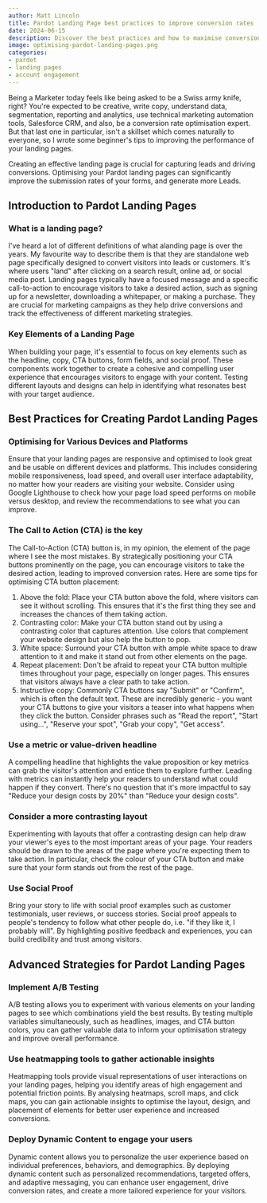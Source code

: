 ```yaml
---
author: Matt Lincoln
title: Pardot Landing Page best practices to improve conversion rates
date: 2024-06-15
description: Discover the best practices and how to maximise conversion rates for Pardot / Marketing Cloud Account Engagement landing pages with this guide.
image: optimising-pardot-landing-pages.png
categories:
- pardot
- landing pages
- account engagement
---
```


Being a Marketer today feels like being asked to be a Swiss army knife, right? You're expected to be creative, write copy, understand data, segmentation, reporting and analytics, use technical marketing automation tools, Salesforce CRM, and also, be a conversion rate optimisation expert. But that last one in particular, isn't a skillset which comes naturally to everyone, so I wrote some beginner's tips to improving the performance of your landing pages.

Creating an effective landing page is crucial for capturing leads and driving conversions. Optimising your Pardot landing pages can significantly improve the submission rates of your forms, and generate more Leads. 

Introduction to Pardot Landing Pages
------------------------------------

### What is a landing page?

I've heard a lot of different definitions of what alanding page is over the years. My favourite way to describe them is that they are standalone web page specifically designed to convert visitors into leads or customers. It's where users "land" after clicking on a search result, online ad, or social media post. Landing pages typically have a focused message and a specific call-to-action to encourage visitors to take a desired action, such as signing up for a newsletter, downloading a whitepaper, or making a purchase. They are crucial for marketing campaigns as they help drive conversions and track the effectiveness of different marketing strategies.

### Key Elements of a Landing Page

When building your page, it's essential to focus on key elements such as the headline, copy, CTA buttons, form fields, and social proof. These components work together to create a cohesive and compelling user experience that encourages visitors to engage with your content. Testing different layouts and designs can help in identifying what resonates best with your target audience.

Best Practices for Creating Pardot Landing Pages
------------------------------------------------

### Optimising for Various Devices and Platforms

Ensure that your landing pages are responsive and optimised to look great and be usable on different devices and platforms. This includes considering mobile responsiveness, load speed, and overall user interface adaptability, no matter how your readers are visiting your website. Consider using Google Lighthouse to check how your page load speed performs on mobile versus desktop, and review the recommendations to see what you can improve.

### The Call to Action (CTA) is the key

The Call-to-Action (CTA) button is, in my opinion, the element of the page where I see the most mistakes. By strategically positioning your CTA buttons prominently on the page, you can encourage visitors to take the desired action, leading to improved conversion rates. Here are some tips for optimising CTA button placement:

1.  Above the fold: Place your CTA button above the fold, where visitors can see it without scrolling. This ensures that it's the first thing they see and increases the chances of them taking action.
2.  Contrasting color: Make your CTA button stand out by using a contrasting color that captures attention. Use colors that complement your website design but also help the button to pop.
3.  White space: Surround your CTA button with ample white space to draw attention to it and make it stand out from other elements on the page.
4.  Repeat placement: Don't be afraid to repeat your CTA button multiple times throughout your page, especially on longer pages. This ensures that visitors always have a clear path to take action.
5.  Instructive copy: Commonly CTA buttons say "Submit" or "Confirm", which is often the default text. These are incredibly generic - you want your CTA buttons to give your visitors a teaser into what happens when they click the button. Consider phrases such as "Read the report", "Start using...", "Reserve your spot", "Grab your copy", "Get access".

### Use a metric or value-driven headline

A compelling headline that highlights the value proposition or key metrics can grab the visitor's attention and entice them to explore further. Leading with metrics can instantly help your readers to understand what could happen if they convert. There's no question that it's more impactful to say "Reduce your design costs by 20%" than "Reduce your design costs".

### Consider a more contrasting layout

Experimenting with layouts that offer a contrasting design can help draw your viewer's eyes to the most important areas of your page. Your readers should be drawn to the areas of the page where you're expecting them to take action. In particular, check the colour of your CTA button and make sure that your form stands out from the rest of the page. 

### Use Social Proof

Bring your story to life with social proof examples such as customer testimonials, user reviews, or success stories. Social proof appeals to people's tendency to follow what other people do, i.e. "if they like it, I probably will". By highlighting positive feedback and experiences, you can build credibility and trust among visitors.

Advanced Strategies for Pardot Landing Pages
--------------------------------------------

### Implement A/B Testing

A/B testing allows you to experiment with various elements on your landing pages to see which combinations yield the best results. By testing multiple variables simultaneously, such as headlines, images, and CTA button colors, you can gather valuable data to inform your optimisation strategy and improve overall performance.

### Use heatmapping tools to gather actionable insights

Heatmapping tools provide visual representations of user interactions on your landing pages, helping you identify areas of high engagement and potential friction points. By analysing heatmaps, scroll maps, and click maps, you can gain actionable insights to optimise the layout, design, and placement of elements for better user experience and increased conversions.

### Deploy Dynamic Content to engage your users

Dynamic content allows you to personalize the user experience based on individual preferences, behaviors, and demographics. By deploying dynamic content such as personalized recommendations, targeted offers, and adaptive messaging, you can enhance user engagement, drive conversion rates, and create a more tailored experience for your visitors.